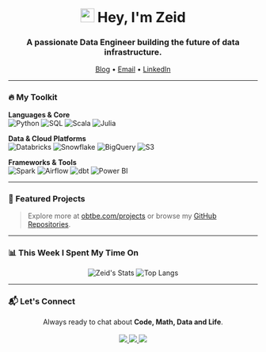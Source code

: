 <h1 align="center">
  <img src="https://media.giphy.com/media/hvRJCLFzcasrR4ia7z/giphy.gif" width="28">
  Hey, I'm Zeid
</h1>
<h3 align="center">A passionate Data Engineer building the future of data infrastructure.</h3>

<p align="center">
  <a href="https://obtbe.com">Blog</a> •
  <a href="mailto:zeid@obtbe.com">Email</a> •
  <a href="https://linkedin.com/in/obtbe">LinkedIn</a>
</p>

---

### 🔥 My Toolkit

**Languages & Core**
<br>
<img src="https://img.shields.io/badge/Python-3776AB?style=for-the-badge&logo=python&logoColor=white" alt="Python">
<img src="https://img.shields.io/badge/SQL-4479A1?style=for-the-badge&logo=postgresql&logoColor=white" alt="SQL">
<img src="https://img.shields.io/badge/Scala-DC322F?style=for-the-badge&logo=scala&logoColor=white" alt="Scala">
<img src="https://img.shields.io/badge/Julia-9558B2?style=for-the-badge&logo=julia&logoColor=white" alt="Julia">

**Data & Cloud Platforms**
<br>
<img src="https://img.shields.io/badge/Databricks-FF3621?style=for-the-badge&logo=databricks&logoColor=white" alt="Databricks">
<img src="https://img.shields.io/badge/Snowflake-29B5E8?style=for-the-badge&logo=snowflake&logoColor=white" alt="Snowflake">
<img src="https://img.shields.io/badge/BigQuery-4285F4?style=for-the-badge&logo=googlecloud&logoColor=white" alt="BigQuery">
<img src="https://img.shields.io/badge/AWS S3-569A31?style=for-the-badge&logo=amazons3&logoColor=white" alt="S3">

**Frameworks & Tools**
<br>
<img src="https://img.shields.io/badge/Apache_Spark-FDEE21?style=for-the-badge&logo=apachespark&logoColor=black" alt="Spark">
<img src="https://img.shields.io/badge/Apache_Airflow-017CEE?style=for-the-badge&logo=apacheairflow&logoColor=white" alt="Airflow">
<img src="https://img.shields.io/badge/dbt-FF694B?style=for-the-badge&logo=dbt&logoColor=white" alt="dbt">
<img src="https://img.shields.io/badge/PowerBI-F2C811?style=for-the-badge&logo=powerbi&logoColor=black" alt="Power BI">

---

### 📂 Featured Projects

> Explore more at [obtbe.com/projects](https://obtbe.com/projects) or browse my [GitHub Repositories](https://github.com/obtbe?tab=repositories).

---

### 📊 This Week I Spent My Time On

<!-- This is a placeholder for the wakatime stats, if you use it. -->
<!--
<p align="center">
  <img src="https://github-readme-stats.vercel.app/api/wakatime?username=obtbe&layout=compact&theme=default" alt="Wakatime Stats" />
</p>
-->

<p align="center">
  <img src="https://github-readme-stats.vercel.app/api?username=obtbe&show_icons=true&theme=default&hide_border=true" alt="Zeid's Stats" />
  <img src="https://github-readme-stats.vercel.app/api/top-langs/?username=obtbe&layout=compact&theme=default&hide_border=true" alt="Top Langs" />
</p>

---

### 📬 Let's Connect

<p align="center">
  Always ready to chat about <b>Code, Math, Data and Life</b>.
  <br><br>
  <a href="mailto:zeid@obtbe.com">
    <img src="https://img.shields.io/badge/Email-D14836?style=for-the-badge&logo=gmail&logoColor=white" />
  </a>
  <a href="https://linkedin.com/in/obtbe">
    <img src="https://img.shields.io/badge/LinkedIn-0077B5?style=for-the-badge&logo=linkedin&logoColor=white" />
  </a>
  <a href="https://obtbe.com">
    <img src="https://img.shields.io/badge/Blog-FF6B6B?style=for-the-badge&logo=rss&logoColor=white" />
  </a>
</p>
